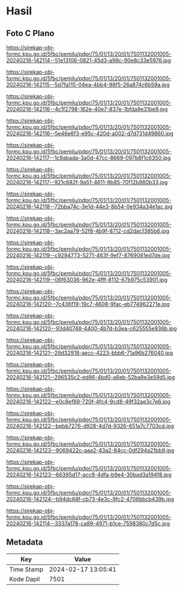 # Hasil

## Foto C Plano

https://sirekap-obj-formc.kpu.go.id/5fbc/pemilu/pdpr/75/01/13/20/01/7501132001005-20240216-142114--51e13106-0821-45d3-a98c-90e8c33e5976.jpg

https://sirekap-obj-formc.kpu.go.id/5fbc/pemilu/pdpr/75/01/13/20/01/7501132001005-20240216-142115--5d7fa115-04ea-4bb4-98f5-26a874c6b59a.jpg

https://sirekap-obj-formc.kpu.go.id/5fbc/pemilu/pdpr/75/01/13/20/01/7501132001005-20240216-142116--4c1f2798-162e-40e7-837e-1bfda9e31be9.jpg

https://sirekap-obj-formc.kpu.go.id/5fbc/pemilu/pdpr/75/01/13/20/01/7501132001005-20240216-142116--5e46e6f3-e95c-420d-a002-d7d731d49860.jpg

https://sirekap-obj-formc.kpu.go.id/5fbc/pemilu/pdpr/75/01/13/20/01/7501132001005-20240216-142117--1c9abada-3a0d-47cc-8669-097b8f1c6350.jpg

https://sirekap-obj-formc.kpu.go.id/5fbc/pemilu/pdpr/75/01/13/20/01/7501132001005-20240216-142117--921c682f-9a51-4611-8b85-70f12b980b33.jpg

https://sirekap-obj-formc.kpu.go.id/5fbc/pemilu/pdpr/75/01/13/20/01/7501132001005-20240216-142118--72bba74c-3e1d-44e3-8b54-0e934a34e1ac.jpg

https://sirekap-obj-formc.kpu.go.id/5fbc/pemilu/pdpr/75/01/13/20/01/7501132001005-20240216-142118--3ac2aa79-52f8-4b9f-8712-cd2dac1385b6.jpg

https://sirekap-obj-formc.kpu.go.id/5fbc/pemilu/pdpr/75/01/13/20/01/7501132001005-20240216-142119--c9294773-5271-463f-9ef7-8769081ed7de.jpg

https://sirekap-obj-formc.kpu.go.id/5fbc/pemilu/pdpr/75/01/13/20/01/7501132001005-20240216-142119--06f63036-962e-4fff-8112-67b975c53901.jpg

https://sirekap-obj-formc.kpu.go.id/5fbc/pemilu/pdpr/75/01/13/20/01/7501132001005-20240216-142120--7c436f19-19c7-4608-9fac-eb774962271e.jpg

https://sirekap-obj-formc.kpu.go.id/5fbc/pemilu/pdpr/75/01/13/20/01/7501132001005-20240216-142120--93d40748-4400-4b7d-b3ea-c625555e936b.jpg

https://sirekap-obj-formc.kpu.go.id/5fbc/pemilu/pdpr/75/01/13/20/01/7501132001005-20240216-142121--29d32918-aecc-4223-bbb6-71a96b276040.jpg

https://sirekap-obj-formc.kpu.go.id/5fbc/pemilu/pdpr/75/01/13/20/01/7501132001005-20240216-142121--296535c2-ed86-4bd0-a8eb-52ba9e3e59d5.jpg

https://sirekap-obj-formc.kpu.go.id/5fbc/pemilu/pdpr/75/01/13/20/01/7501132001005-20240216-142122--e0c8ef89-720f-4fc4-9cd8-49f32ae3c7e6.jpg

https://sirekap-obj-formc.kpu.go.id/5fbc/pemilu/pdpr/75/01/13/20/01/7501132001005-20240216-142122--bebb7276-d928-4d7d-9326-651a7c7703cd.jpg

https://sirekap-obj-formc.kpu.go.id/5fbc/pemilu/pdpr/75/01/13/20/01/7501132001005-20240216-142123--9069422c-aaa2-43a2-84cc-0df294a21bb9.jpg

https://sirekap-obj-formc.kpu.go.id/5fbc/pemilu/pdpr/75/01/13/20/01/7501132001005-20240216-142123--66395d17-acc8-4dfa-b9e4-30bad3a194f8.jpg

https://sirekap-obj-formc.kpu.go.id/5fbc/pemilu/pdpr/75/01/13/20/01/7501132001005-20240216-142124--b94dc68f-cb73-4e3c-9fc2-4706bbcb439b.jpg

https://sirekap-obj-formc.kpu.go.id/5fbc/pemilu/pdpr/75/01/13/20/01/7501132001005-20240216-142114--3337a178-ca89-4971-b1ce-7598380c7d5c.jpg


## Metadata

| Key        | Value               |
| ---------- | ------------------- |
| Time Stamp | 2024-02-17 13:05:41 |
| Kode Dapil | 7501                |



